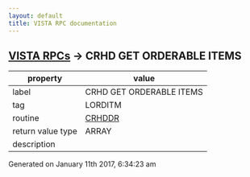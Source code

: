 ```yaml
---
layout: default
title: VISTA RPC documentation
---
```




## [VISTA RPCs](TableOfContent.md) &#8594; CRHD GET ORDERABLE ITEMS 

 property | value 
--- | --- 
 label | CRHD GET ORDERABLE ITEMS
 tag | LORDITM
 routine | [CRHDDR](http://code.osehra.org/dox/Routine_CRHDDR_source.html)
 return value type | ARRAY
 description | 




Generated on January 11th 2017, 6:34:23 am